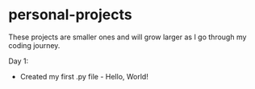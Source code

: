 # personal-projects
These projects are smaller ones and will grow larger as I go through my coding journey.

Day 1:
- Created my first .py file - Hello, World!

